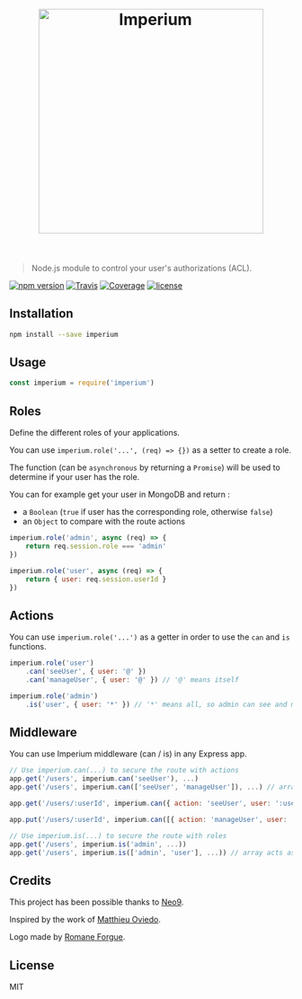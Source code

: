 <h1 align="center"><br><img src="https://user-images.githubusercontent.com/904724/28824466-5d8ece32-76c2-11e7-9410-7ef59cbc819c.png" width="400" alt="Imperium"/><br><br></h1>

> Node.js module to control your user's authorizations (ACL).

[![npm version](https://img.shields.io/npm/v/imperium.svg)](https://www.npmjs.com/package/imperium)
[![Travis](https://img.shields.io/travis/terrajs/imperium/master.svg)](https://travis-ci.org/terrajs/imperium)
[![Coverage](https://img.shields.io/codecov/c/github/terrajs/imperium/master.svg)](https://codecov.io/gh/terrajs/imperium)
[![license](https://img.shields.io/github/license/terrajs/imperium.svg)](https://github.com/terrajs/imperium/blob/master/LICENSE.md)

## Installation

```bash
npm install --save imperium
```

## Usage

```js
const imperium = require('imperium')
```

## Roles

Define the different roles of your applications.

You can use `imperium.role('...', (req) => {})` as a setter to create a role.

The function (can be `asynchronous` by returning a `Promise`) will be used to determine if your user has the role.

You can for example get your user in MongoDB and return :
- a `Boolean` (`true` if user has the corresponding role, otherwise `false`)
- an `Object` to compare with the route actions

```js
imperium.role('admin', async (req) => {
	return req.session.role === 'admin'
})

imperium.role('user', async (req) => {
	return { user: req.session.userId }
})
```

## Actions

You can use `imperium.role('...')` as a getter in order to use the `can` and `is` functions.

```js
imperium.role('user')
	.can('seeUser', { user: '@' })
	.can('manageUser', { user: '@' }) // '@' means itself

imperium.role('admin')
	.is('user', { user: '*' }) // '*' means all, so admin can see and manage all users
```

## Middleware

You can use Imperium middleware (can / is) in any Express app.

```js
// Use imperium.can(...) to secure the route with actions
app.get('/users', imperium.can('seeUser'), ...)
app.get('/users', imperium.can(['seeUser', 'manageUser']), ...) // array acts as an AND

app.get('/users/:userId', imperium.can({ action: 'seeUser', user: ':userId' }), ...)

app.put('/users/:userId', imperium.can([{ action: 'manageUser', user: ':userId' }]), ...)

// Use imperium.is(...) to secure the route with roles
app.get('/users', imperium.is('admin', ...))
app.get('/users', imperium.is(['admin', 'user'], ...)) // array acts as an OR
```

## Credits

This project has been possible thanks to [Neo9](https://github.com/neo9).

Inspired by the work of [Matthieu Oviedo](https://github.com/ovmjm).

Logo made by [Romane Forgue](https://romaneforgue.com/).

## License

MIT
